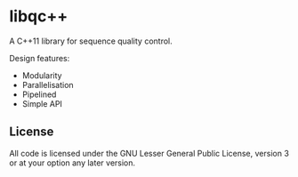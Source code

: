 libqc++
=======


A C++11 library for sequence quality control.

Design features:

- Modularity
- Parallelisation
- Pipelined
- Simple API

License
-------

All code is licensed under the GNU Lesser General Public License, version 3 or
at your option any later version.
